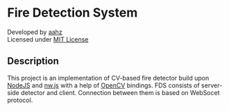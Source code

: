 # Fire Detection System

Developed by [aahz](http://aahz.pro/)  
Licensed under [MIT License](http://opensource.org/licenses/MIT)

## Description

This project is an implementation of CV-based fire detector build upon [NodeJS](https://nodejs.org/) and [nw.js](http://nwjs.io/) with a help of [OpenCV](http://opencv.org/) bindings.
FDS consists of server-side detector and client. Connection between them is based on WebSocet protocol.

